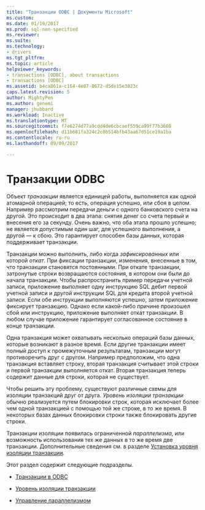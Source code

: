 ```yaml
---
title: "Транзакции ODBC | Документы Microsoft"
ms.custom: 
ms.date: 01/19/2017
ms.prod: sql-non-specified
ms.reviewer: 
ms.suite: 
ms.technology:
- drivers
ms.tgt_pltfrm: 
ms.topic: article
helpviewer_keywords:
- transactions [ODBC], about transactions
- transactions [ODBC]
ms.assetid: b4ca861a-c164-4e87-8672-d5de15e3823c
caps.latest.revision: 5
author: MightyPen
ms.author: genemi
manager: jhubbard
ms.workload: Inactive
ms.translationtype: MT
ms.sourcegitcommit: f7e6274d77a9cdd4de6cbcaef559ca99f77b3608
ms.openlocfilehash: d11b681fa324c2c0b514bfb43aa67d51ce19a1ba
ms.contentlocale: ru-ru
ms.lasthandoff: 09/09/2017

---
```

# <a name="transactions-odbc"></a>Транзакции ODBC
Объект *транзакции* является единицей работы, выполняется как одной атомарной операцией; то есть, операция успешно, или сбоя в целом. Например рассмотрим передачи деньги с одного банковского счета на другой. Это происходит в два этапа: снятия денег со счета первый и внесения его за секунду. Очень важно, что оба этапа прошло успешно; не является допустимым один шаг, для успешного выполнения, а другой — к сбою. Это гарантирует способен базы данных, которая поддерживает транзакции.  
  
 Транзакции можно выполнить, либо когда *зафиксированных* или которой *откат*. При фиксации транзакции, изменения, внесенные в том, что транзакции становятся постоянными. При откате транзакции, затронутые строки возвращаются состояния, в котором они были до начала транзакции. Чтобы распространить пример передачи учетной записи, приложение выполняет одну инструкцию SQL дебит первой учетной записи и другой инструкции SQL для кредита второй учетной записи. Если обе инструкции выполняются успешно, затем приложение фиксирует транзакцию. Однако если какой-либо причине произошел сбой или инструкцию, приложение выполняет откат транзакции. В любом случае приложение гарантирует согласованное состояние в конце транзакции.  
  
 Одна транзакция может охватывать несколько операций базы данных, которые возникают в разное время. Если другие транзакции имеет полный доступ к промежуточным результатам, транзакции могут противоречить друг с другом. Например предположим, что одна транзакция вставляет строку, вторая транзакция считывает этой строки и первой транзакции выполняется откат. Вторая транзакция теперь содержит данные для строки, которая не существует.  
  
 Чтобы решить эту проблему, существуют различные схемы для изоляции транзакций друг от друга. *Уровень изоляции транзакции* обычно реализуется путем блокировки строк, которая исключает более чем одной транзакцией с помощью той же строке, в то же время. В некоторых базах данных блокировки строки также блокировать другие строки.  
  
 Транзакции изоляции появилась ограниченной *параллелизма,* или возможность использования тех же данных в то же время две транзакции. Дополнительные сведения см. в разделе [Установка уровня изоляции транзакции](../../../odbc/reference/develop-app/setting-the-transaction-isolation-level.md).  
  
 Этот раздел содержит следующие подразделы.  
  
-   [Транзакции в ODBC](../../../odbc/reference/develop-app/transactions-in-odbc-odbc.md)  
  
-   [Уровень изоляции транзакции](../../../odbc/reference/develop-app/transaction-isolation.md)  
  
-   [Управление параллелизмом](../../../odbc/reference/develop-app/concurrency-control.md)

